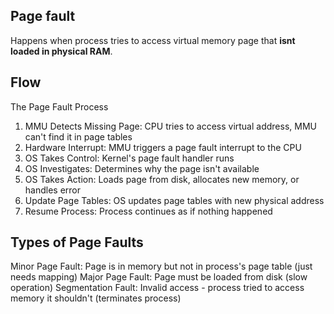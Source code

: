 ## Page fault
Happens when process tries to access virtual memory page that **isnt loaded in physical RAM**.

## Flow
The Page Fault Process

1) MMU Detects Missing Page: CPU tries to access virtual address, MMU can't find it in page tables
2) Hardware Interrupt: MMU triggers a page fault interrupt to the CPU
3) OS Takes Control: Kernel's page fault handler runs
4) OS Investigates: Determines why the page isn't available
5) OS Takes Action: Loads page from disk, allocates new memory, or handles error
6) Update Page Tables: OS updates page tables with new physical address
7) Resume Process: Process continues as if nothing happened

## Types of Page Faults
Minor Page Fault: Page is in memory but not in process's page table (just needs mapping)
Major Page Fault: Page must be loaded from disk (slow operation)
Segmentation Fault: Invalid access - process tried to access memory it shouldn't (terminates process)
